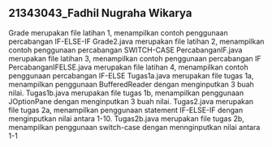 ## 21343043_Fadhil Nugraha Wikarya
Grade merupakan file latihan 1, menampilkan contoh penggunaan percabangan IF-ELSE-IF
Grade2.java merupakan file latihan 2, menampilkan contoh penggunaan percabangan SWITCH-CASE
PercabanganIF.java merupakan file latihan 3, menampilkan contoh penggunaan percabangan IF
PercabanganIFELSE.java merupakan file latihan 4, menampilkan contoh penggunaan percabangan IF-ELSE
Tugas1a.java merupakan file tugas 1a, menampilkan penggunaan BufferedReader dengan menginputkan 3 buah nilai.
Tugas1b.java merupakan file tugas 1b, menampilkan penggunaan JOptionPane dengan menginputkan 3 buah nilai.
Tugas2.java merupakan file tugas 2a, menampilkan penggunaan statement IF-ELSE-IF dengan menginputkan nilai antara 1-10.
Tugas2b.java merupakan file tugas 2b, menampilkan penggunaan switch-case dengan mennginputkan nilai antara 1-1
